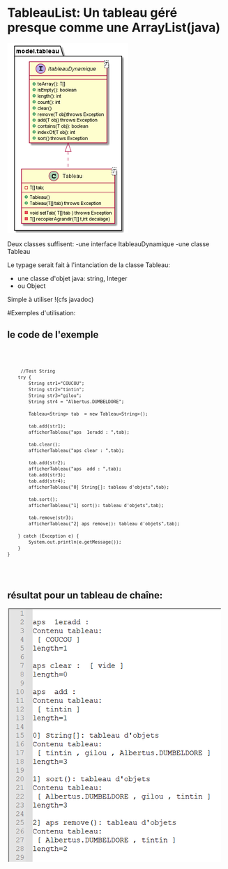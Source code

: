 # TableauList: Un tableau géré presque comme une ArrayList(java)

![DCLA](./DCLA_tableauDYN.png?raw=true "Le diagramme des classes")


Deux classes suffisent:
-une interface ItableauDynamique
-une classe Tableau

Le typage serait fait à l'intanciation de la classe Tableau<T>:
  
- une classe d'objet java: string, Integer
- ou Object
  
Simple à utiliser !(cfs javadoc)

#Exemples d'utilisation:
  
 ## le code de l'exemple 
 <code lang='java'>
   
         //Test String
        try {
            String str1="COUCOU";
            String str2="tintin";
            String str3="gilou";
            String str4 = "Albertus.DUMBELDORE";

            Tableau<String> tab  = new Tableau<String>();

            tab.add(str1);
            afficherTableau("aps  1eradd : ",tab);

            tab.clear();
            afficherTableau("aps clear : ",tab);

            tab.add(str2);
            afficherTableau("aps  add : ",tab);
            tab.add(str3);
            tab.add(str4);
            afficherTableau("0] String[]: tableau d'objets",tab);

            tab.sort();
            afficherTableau("1] sort(): tableau d'objets",tab);

            tab.remove(str3);
            afficherTableau("2] aps remove(): tableau d'objets",tab);

        } catch (Exception e) {
            System.out.println(e.getMessage());
        }
    }
  </code>
 
    
## résultat pour un tableau de chaîne:
  ![Capture écran 1](./Capture01_tableauString.PNG?raw=true "Capture d'écran")

 
